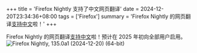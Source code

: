 +++
title = 'Firefox Nightly 支持了中文网页翻译'
date = 2024-12-20T23:34:36+08:00
tags = ['Firefox']
summary = 'Firefox Nightly 的网页翻译[支持中文](https://connect.mozilla.org/t5/ideas/support-chinese-translations/idc-p/81626/highlight/true#M43969)啦！'
+++

Firefox Nightly 的网页翻译[支持中文](https://connect.mozilla.org/t5/ideas/support-chinese-translations/idc-p/81626/highlight/true#M43969)啦！预计在 2025 年初向全部用户启用。
![Firefox Nightly, 135.0a1 (2024-12-20) (64-bit)](./images/firefox-nightly-screenshot.png)

